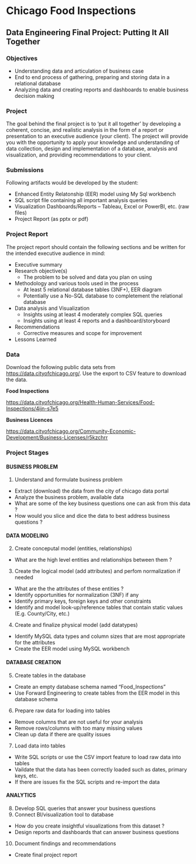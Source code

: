 # Chicago Food Inspections
## Data Engineering Final Project: Putting It All Together

### Objectives

- Understanding data and articulation of business case
- End to end process of gathering, preparing and storing data in a relational database
- Analyzing data and creating reports and dashboards to enable business decision
making

### Project

The goal behind the final project is to ‘put it all together’ by developing a coherent, concise,
and realistic analysis in the form of a report or presentation to an executive audience (your
client). The project will provide you with the opportunity to apply your knowledge and
understanding of data collection, design and implementation of a database, analysis and
visualization, and providing recommendations to your client.

### Submissions

Following artifacts would be developed by the student:
- Enhanced Entity Relatonship (EER) model using My Sql workbench
- SQL script file containing all important analysis queries
- Visualization Dashboards/Reports – Tableau, Excel or PowerBI, etc. (raw files)
- Project Report (as pptx or pdf)

### Project Report

The project report should contain the following sections and be written for the intended
executive audience in mind:
- Executive summary
- Research objective(s)
  - The problem to be solved and data you plan on using
- Methodology and various tools used in the process
  - At least 5 relational database tables (3NF+), EER diagram
  - Potentially use a No-SQL database to completement the relational database
- Data analysis and Visualization
  - Insights using at least 4 moderately complex SQL queries
  - Insights using at least 4 reports and a dashboard/storyboard
- Recommendations
  - Corrective measures and scope for improvement
- Lessons Learned

### Data

Download the following public data sets from https://data.cityofchicago.org/. Use the export
to CSV feature to download the data.

**Food Inspections**

https://data.cityofchicago.org/Health-Human-Services/Food-Inspections/4ijn-s7e5

**Business Licences**

https://data.cityofchicago.org/Community-Economic-Development/Business-Licenses/r5kzchrr

### Project Stages

#### BUSINESS PROBLEM

1. Understand and formulate business problem
  - Extract (download) the data from the city of chicago data portal
  - Analyze the business problem, available data
  - What are some of the key business questions one can ask from this data ?
  - How would you slice and dice the data to best address business questions ?

#### DATA MODELING

2. Create conceputal model (entities, relationships)
  - What are the high level entities and relationships between them ?
3. Create the logical model (add attributes) and perfom normalization if needed
  - What are the the attributes of these entities ?
  - Identify opportunities for normalization (3NF) if any
  - Identify primary keys, foreign keys and other constraints
  - Identify and model look-up/reference tables that contain static values (E.g.
County/City, etc.)
4. Create and finalize physical model (add datatypes)
  - Identify MySQL data types and column sizes that are most appropriate for the
attributes
  - Create the EER model using MySQL workbench

#### DATABASE CREATION

5. Create tables in the database
  - Create an empty database schema named “Food_Inspections”
  - Use Forward Engineering to create tables from the EER model in this database
schema
6. Prepare raw data for loading into tables
  - Remove columns that are not useful for your analysis
  - Remove rows/columns with too many missing values
  - Clean up data if there are quality issues
7. Load data into tables
  - Write SQL scripts or use the CSV import feature to load raw data into tables
  - Vaildate that the data has been correctly loaded such as dates, primary keys, etc.
  - If there are issues fix the SQL scripts and re-import the data

#### ANALYTICS

8. Develop SQL queries that answer your business questions
9. Connect BI/visualization tool to database
  - How do you create insightful visualizations from this dataset ?
  - Design reports and dashboards that can answer business questions
10. Document findings and recommendations
  - Create final project report 
